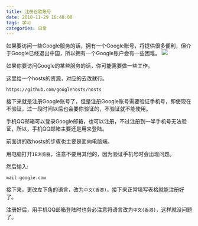 ```yaml
---
title: 注册谷歌账号
date: 2018-11-29 16:48:08
tags: 学习
categories: 日常
---
```


如果要访问一些Google服务的话，拥有一个Google账号，将提供很多便利，但介于Google已经退出中国，所以拥有一个Google账户会有一些困难。
<img src="https://wx1.sbimg.cn/2020/07/08/C9cHK.png">
<!--more-->

如果你要访问Google的某些服务的话，你可能需要做一些工作。

这里给一个hosts的资源，对应的去改就行。

```
https://github.com/googlehosts/hosts
```

接下来就是注册Google账号了，但是注册Google账号需要验证手机号，即使现在不验证，过一段时间以后也会要你验证的，不验证就不能使用。

手机QQ邮箱可以登录Google邮箱，也可以注册，不过注册到一半手机号无法验证，所以，手机QQ邮箱主要还是用来登陆。

前面讲的改hosts的步骤也主要是面向电脑端。

用电脑打开`IE浏览器`，注意不要用其他的，因为验证手机号时会出现问题。

然后输入:
```
mail.google.com
```

接下来，更改左下角的语言，改为`中文(香港)`，接下来正常填写表格就能注册好了。

注册好后，用手机QQ邮箱登陆时也务必注意将语言改为`中文(香港)`，这样就没问题了。